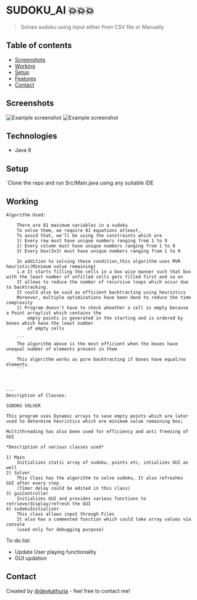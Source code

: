 # SUDOKU_AI 💥💥💥
> Solves sudoku using input either from  CSV file or Manually

## Table of contents
* [Screenshots](#screenshots)
* [Working](#working)
* [Setup](#setup)
* [Features](#features)
* [Contact](#contact)


## Screenshots
![Example screenshot](./img/Screenshot.png)
![Example screenshot](./img/Screenshot2.png)

## Technologies
* Java 8

## Setup
`Clone the repo and run Src/Main.java using any suitable IDE

## Working

    Algorithm Used:

        There are 81 maximum variables in a sudoku
        To solve them, we require 81 equations atleast,
        To avoid that, we'll be using the constraints which are
        1) Every row must have unique numbers ranging from 1 to 9
        2) Every column must have unique numbers ranging from 1 to 9
        3) Every box(3x3) must have unique numbers ranging from 1 to 9

        In addition to solving these condition,this algorithm uses MVR heuristic(Minimum value remaining)
        i.e It starts filling the cells in a box wise manner such that box with the least number of unfilled cells gets filled first and so on
        It allows to reduce the number of recursive loops which occur due to backtracking.
        It could also be said as efficient backtracting using heuristics
        Moreover, multiple optimizations have been done to reduce the time complexity
        1) Program doesn't have to check wheather a cell is empty because a Point arraylist which contains the
            empty points is generated in the starting and is ordered by boxes which have the least number
            of empty cells

        ```
        The algorithm above is the most efficient when the boxes have unequal number of elements present in them

        This algorithm works as pure backtracting if boxes have equal/no elements.
        ```



    ---
    Description of Classes:

    SUDOKU SOLVER

    This program uses Dynamic arrays to save empty points which are later
    used to determine heuristics which are minimum value remaining box;

    Multithreading has also been used for efficiency and anti freezing of GUI

    *Description of various classes used*

    1) Main
        Initializes static array of sudoku, points etc, intializes GUI as well
    2) Solver
        This Class has the algorithm to solve sudoku, It also refreshes GUI after every step
        (Timer delay could be edited in this class)
    3) guiController
        Initializes GUI and provides various functions to retrieve/display/refresh the GUI
    4) sudokuInitializer
        This class allows input through Files
        It also has a commented function which could take array values via console
        (used only for debugging purpose)

To-do list:
* Update User playing functionality
* GUI updation


## Contact
Created by [@devkathuria](https://github.com/Dev-eloperr) - feel free to contact me!
